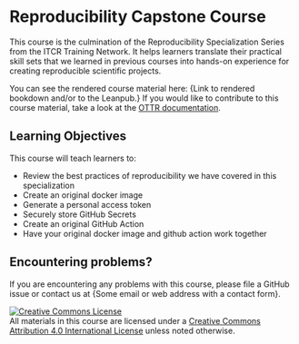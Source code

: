 # Reproducibility Capstone Course

This course is the culmination of the Reproducibility Specialization Series from the ITCR Training Network. It helps learners translate their practical skill sets that we learned in previous courses into hands-on experience for creating reproducible scientific projects.

You can see the rendered course material here: {Link to rendered bookdown and/or to the Leanpub.}
If you would like to contribute to this course material, take a look at the [OTTR documentation](https://www.ottrproject.org/).

## Learning Objectives

This course will teach learners to:  

- Review the best practices of reproducibility we have covered in this specialization
- Create an original docker image
- Generate a personal access token
- Securely store GitHub Secrets
- Create an original GitHub Action
- Have your original docker image and github action work together

## Encountering problems?

If you are encountering any problems with this course, please file a GitHub issue or contact us at {Some email or web address with a contact form}.

<a rel="license" href="http://creativecommons.org/licenses/by/4.0/"><img alt="Creative Commons License" style="border-width:0" src="https://i.creativecommons.org/l/by/4.0/88x31.png" /></a><br />All materials in this course are licensed under a <a rel="license" href="http://creativecommons.org/licenses/by/4.0/">Creative Commons Attribution 4.0 International License</a> unless noted otherwise.
